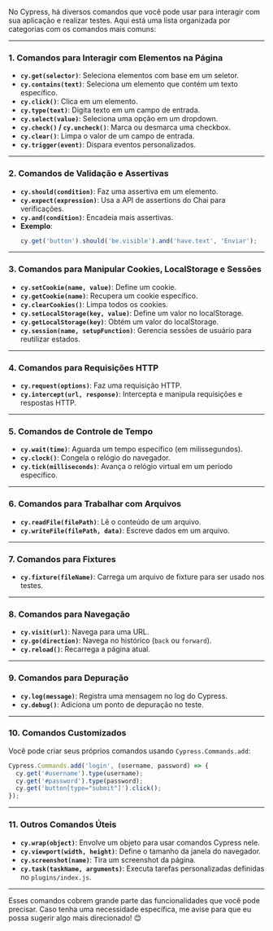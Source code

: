 No Cypress, há diversos comandos que você pode usar para interagir com sua aplicação e realizar testes. Aqui está uma lista organizada por categorias com os comandos mais comuns:

---

### **1. Comandos para Interagir com Elementos na Página**
- **`cy.get(selector)`**: Seleciona elementos com base em um seletor.
- **`cy.contains(text)`**: Seleciona um elemento que contém um texto específico.
- **`cy.click()`**: Clica em um elemento.
- **`cy.type(text)`**: Digita texto em um campo de entrada.
- **`cy.select(value)`**: Seleciona uma opção em um dropdown.
- **`cy.check()` / `cy.uncheck()`**: Marca ou desmarca uma checkbox.
- **`cy.clear()`**: Limpa o valor de um campo de entrada.
- **`cy.trigger(event)`**: Dispara eventos personalizados.

---

### **2. Comandos de Validação e Assertivas**
- **`cy.should(condition)`**: Faz uma assertiva em um elemento.
- **`cy.expect(expression)`**: Usa a API de assertions do Chai para verificações.
- **`cy.and(condition)`**: Encadeia mais assertivas.
- **Exemplo**:
  ```javascript
  cy.get('button').should('be.visible').and('have.text', 'Enviar');
  ```

---

### **3. Comandos para Manipular Cookies, LocalStorage e Sessões**
- **`cy.setCookie(name, value)`**: Define um cookie.
- **`cy.getCookie(name)`**: Recupera um cookie específico.
- **`cy.clearCookies()`**: Limpa todos os cookies.
- **`cy.setLocalStorage(key, value)`**: Define um valor no localStorage.
- **`cy.getLocalStorage(key)`**: Obtém um valor do localStorage.
- **`cy.session(name, setupFunction)`**: Gerencia sessões de usuário para reutilizar estados.

---

### **4. Comandos para Requisições HTTP**
- **`cy.request(options)`**: Faz uma requisição HTTP.
- **`cy.intercept(url, response)`**: Intercepta e manipula requisições e respostas HTTP.

---

### **5. Comandos de Controle de Tempo**
- **`cy.wait(time)`**: Aguarda um tempo específico (em milissegundos).
- **`cy.clock()`**: Congela o relógio do navegador.
- **`cy.tick(milliseconds)`**: Avança o relógio virtual em um período específico.

---

### **6. Comandos para Trabalhar com Arquivos**
- **`cy.readFile(filePath)`**: Lê o conteúdo de um arquivo.
- **`cy.writeFile(filePath, data)`**: Escreve dados em um arquivo.

---

### **7. Comandos para Fixtures**
- **`cy.fixture(fileName)`**: Carrega um arquivo de fixture para ser usado nos testes.

---

### **8. Comandos para Navegação**
- **`cy.visit(url)`**: Navega para uma URL.
- **`cy.go(direction)`**: Navega no histórico (`back` ou `forward`).
- **`cy.reload()`**: Recarrega a página atual.

---

### **9. Comandos para Depuração**
- **`cy.log(message)`**: Registra uma mensagem no log do Cypress.
- **`cy.debug()`**: Adiciona um ponto de depuração no teste.

---

### **10. Comandos Customizados**
Você pode criar seus próprios comandos usando `Cypress.Commands.add`:
```javascript
Cypress.Commands.add('login', (username, password) => {
  cy.get('#username').type(username);
  cy.get('#password').type(password);
  cy.get('button[type="submit"]').click();
});
```

---

### **11. Outros Comandos Úteis**
- **`cy.wrap(object)`**: Envolve um objeto para usar comandos Cypress nele.
- **`cy.viewport(width, height)`**: Define o tamanho da janela do navegador.
- **`cy.screenshot(name)`**: Tira um screenshot da página.
- **`cy.task(taskName, arguments)`**: Executa tarefas personalizadas definidas no `plugins/index.js`.

---

Esses comandos cobrem grande parte das funcionalidades que você pode precisar. Caso tenha uma necessidade específica, me avise para que eu possa sugerir algo mais direcionado! 😊

